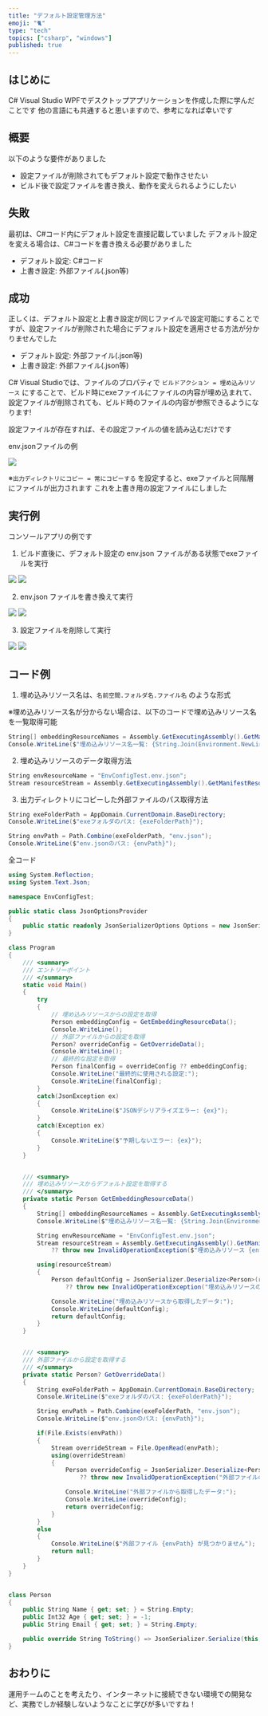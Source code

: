 ```yaml
---
title: "デフォルト設定管理方法"
emoji: "🐈"
type: "tech"
topics: ["csharp", "windows"]
published: true
---
```


## はじめに

C# Visual Studio WPFでデスクトップアプリケーションを作成した際に学んだことです
他の言語にも共通すると思いますので、参考になれば幸いです

## 概要

以下のような要件がありました

- 設定ファイルが削除されてもデフォルト設定で動作させたい
- ビルド後で設定ファイルを書き換え、動作を変えられるようにしたい

## 失敗

最初は、C#コード内にデフォルト設定を直接記載していました
デフォルト設定を変える場合は、C#コードを書き換える必要がありました

- デフォルト設定: C#コード
- 上書き設定: 外部ファイル(.json等)

## 成功

正しくは、デフォルト設定と上書き設定が同じファイルで設定可能にすることですが、設定ファイルが削除された場合にデフォルト設定を適用させる方法が分かりませんでした

- デフォルト設定: 外部ファイル(.json等)
- 上書き設定: 外部ファイル(.json等)

C# Visual Studioでは、ファイルのプロパティで `ビルドアクション = 埋め込みリソース` にすることで、ビルド時にexeファイルにファイルの内容が埋め込まれて、設定ファイルが削除されても、ビルド時のファイルの内容が参照できるようになります!

設定ファイルが存在すれば、その設定ファイルの値を読み込むだけです

env.jsonファイルの例

![](/images/20250316_csharp-env-setting/1.png)

※`出力ディレクトリにコピー = 常にコピーする` を設定すると、exeファイルと同階層にファイルが出力されます
これを上書き用の設定ファイルにしました

## 実行例

コンソールアプリの例です

1. ビルド直後に、デフォルト設定の env.json ファイルがある状態でexeファイルを実行

![](/images/20250316_csharp-env-setting/2.png)
![](/images/20250316_csharp-env-setting/3.png)

2. env.json ファイルを書き換えて実行

![](/images/20250316_csharp-env-setting/4.png)
![](/images/20250316_csharp-env-setting/5.png)

3. 設定ファイルを削除して実行

![](/images/20250316_csharp-env-setting/6.png)
![](/images/20250316_csharp-env-setting/7.png)


## コード例

1. 埋め込みリソース名は、`名前空間.フォルダ名.ファイル名` のような形式

※埋め込みリソース名が分からない場合は、以下のコードで埋め込みリソース名を一覧取得可能

```csharp
String[] embeddingResourceNames = Assembly.GetExecutingAssembly().GetManifestResourceNames();
Console.WriteLine($"埋め込みリソース名一覧: {String.Join(Environment.NewLine, embeddingResourceNames)}");
```

2. 埋め込みリソースのデータ取得方法

```csharp
String envResourceName = "EnvConfigTest.env.json";
Stream resourceStream = Assembly.GetExecutingAssembly().GetManifestResourceStream(envResourceName)
```

3. 出力ディレクトリにコピーした外部ファイルのパス取得方法

```csharp
String exeFolderPath = AppDomain.CurrentDomain.BaseDirectory;
Console.WriteLine($"exeフォルダのパス: {exeFolderPath}");

String envPath = Path.Combine(exeFolderPath, "env.json");
Console.WriteLine($"env.jsonのパス: {envPath}");
```

全コード

```csharp
using System.Reflection;
using System.Text.Json;

namespace EnvConfigTest;

public static class JsonOptionsProvider
{
    public static readonly JsonSerializerOptions Options = new JsonSerializerOptions { WriteIndented = true };
}

class Program
{
    /// <summary>
    /// エントリーポイント
    /// </summary>
    static void Main()
    {
        try
        {
            // 埋め込みリソースからの設定を取得
            Person embeddingConfig = GetEmbeddingResourceData();
            Console.WriteLine();
            // 外部ファイルからの設定を取得
            Person? overrideConfig = GetOverrideData();
            Console.WriteLine();
            // 最終的な設定を取得
            Person finalConfig = overrideConfig ?? embeddingConfig;
            Console.WriteLine("最終的に使用される設定:");
            Console.WriteLine(finalConfig);
        }
        catch(JsonException ex)
        {
            Console.WriteLine($"JSONデシリアライズエラー: {ex}");
        }
        catch(Exception ex)
        {
            Console.WriteLine($"予期しないエラー: {ex}");
        }
    }


    /// <summary>
    /// 埋め込みリソースからデフォルト設定を取得する
    /// </summary>
    private static Person GetEmbeddingResourceData()
    {
        String[] embeddingResourceNames = Assembly.GetExecutingAssembly().GetManifestResourceNames();
        Console.WriteLine($"埋め込みリソース名一覧: {String.Join(Environment.NewLine, embeddingResourceNames)}");

        String envResourceName = "EnvConfigTest.env.json";
        Stream resourceStream = Assembly.GetExecutingAssembly().GetManifestResourceStream(envResourceName)
            ?? throw new InvalidOperationException($"埋め込みリソース {envResourceName} が見つかりません");

        using(resourceStream)
        {
            Person defaultConfig = JsonSerializer.Deserialize<Person>(resourceStream, JsonOptionsProvider.Options)
                ?? throw new InvalidOperationException("埋め込みリソースのデータのデシリアライズに失敗しました");

            Console.WriteLine("埋め込みリソースから取得したデータ:");
            Console.WriteLine(defaultConfig);
            return defaultConfig;
        }
    }


    /// <summary>
    /// 外部ファイルから設定を取得する
    /// </summary>
    private static Person? GetOverrideData()
    {
        String exeFolderPath = AppDomain.CurrentDomain.BaseDirectory;
        Console.WriteLine($"exeフォルダのパス: {exeFolderPath}");

        String envPath = Path.Combine(exeFolderPath, "env.json");
        Console.WriteLine($"env.jsonのパス: {envPath}");

        if(File.Exists(envPath))
        {
            Stream overrideStream = File.OpenRead(envPath);
            using(overrideStream)
            {
                Person overrideConfig = JsonSerializer.Deserialize<Person>(overrideStream, JsonOptionsProvider.Options)
                    ?? throw new InvalidOperationException("外部ファイルのデータのデシリアライズに失敗しました");

                Console.WriteLine("外部ファイルから取得したデータ:");
                Console.WriteLine(overrideConfig);
                return overrideConfig;
            }
        }
        else
        {
            Console.WriteLine($"外部ファイル {envPath} が見つかりません");
            return null;
        }
    }
}


class Person
{
    public String Name { get; set; } = String.Empty;
    public Int32 Age { get; set; } = -1;
    public String Email { get; set; } = String.Empty;

    public override String ToString() => JsonSerializer.Serialize(this, JsonOptionsProvider.Options);
}
```

## おわりに

運用チームのことを考えたり、インターネットに接続できない環境での開発など、実務でしか経験しないようなことに学びが多いですね！